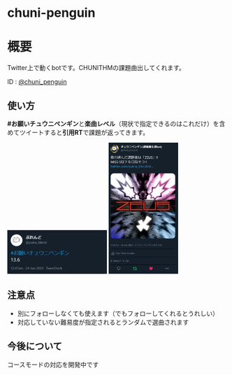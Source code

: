 # chuni-penguin

# 概要

Twitter上で動くbotです。CHUNITHMの課題曲出してくれます。

ID : [@chuni_penguin](https://twitter.com/chuni_penguin) 


## 使い方

**#お願いチュウニペンギン**と**楽曲レベル**（現状で指定できるのはこれだけ）を含めてツイートすると**引用RT**で課題が返ってきます。

<img src="image/2020-06-24-00-57-53.png" height=100>

<img src="image/2020-06-24-00-58-27.png" height=300>

## 注意点

- 別にフォローしなくても使えます（でもフォローしてくれるとうれしい）
- 対応していない難易度が指定されるとランダムで選曲されます

## 今後について

コースモードの対応を開発中です

